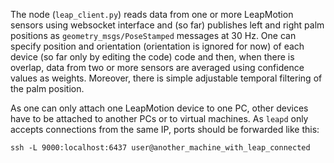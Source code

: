 The node (```leap_client.py```) reads data from one or more LeapMotion sensors using websocket interface and (so far) publishes left and right palm positions as ```geometry_msgs/PoseStamped``` messages at 30 Hz. One can specify position and orientation (orientation is ignored for now) of each device (so far only by editing the code) code and then, when there is overlap, data from two or more sensors are averaged using confidence values as weights. Moreover, there is simple adjustable temporal filtering of the palm position.

As one can only attach one LeapMotion device to one PC, other devices have to be attached to another PCs or to virtual machines. As ```leapd``` only accepts connections from the same IP, ports should be forwarded like this:

```ssh -L 9000:localhost:6437 user@another_machine_with_leap_connected```

